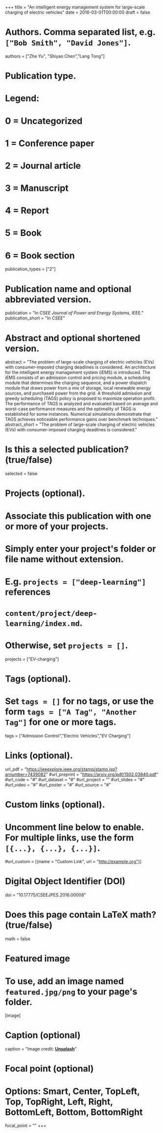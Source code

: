 +++
title = "An intelligent energy management system for large-scale charging of electric vehicles"
date = 2016-03-01T00:00:00
draft = false

# Authors. Comma separated list, e.g. `["Bob Smith", "David Jones"]`.
authors = ["Zhe Yu", "Shiyao Chen","Lang Tong"]

# Publication type.
# Legend:
# 0 = Uncategorized
# 1 = Conference paper
# 2 = Journal article
# 3 = Manuscript
# 4 = Report
# 5 = Book
# 6 = Book section
publication_types = ["2"]

# Publication name and optional abbreviated version.
publication = "In *CSEE Journal of Power and Energy Systems*, IEEE."
publication_short = "In *CSEE*"

# Abstract and optional shortened version.
abstract = "The problem of large-scale charging of electric vehicles (EVs) with consumer-imposed charging deadlines is considered. An architecture for the intelligent energy management system (iEMS) is introduced. The iEMS consists of an admission control and pricing module, a scheduling module that determines the charging sequence, and a power dispatch module that draws power from a mix of storage, local renewable energy sources, and purchased power from the grid. A threshold admission and greedy scheduling (TAGS) policy is proposed to maximize operation profit. The performance of TAGS is analyzed and evaluated based on average and worst-case performance measures and the optimality of TAGS is established for some instances. Numerical simulations demonstrate that TAGS achieves noticeable performance gains over benchmark techniques."
abstract_short = "The problem of large-scale charging of electric vehicles (EVs) with consumer-imposed charging deadlines is considered."

# Is this a selected publication? (true/false)
selected = false

# Projects (optional).
#   Associate this publication with one or more of your projects.
#   Simply enter your project's folder or file name without extension.
#   E.g. `projects = ["deep-learning"]` references 
#   `content/project/deep-learning/index.md`.
#   Otherwise, set `projects = []`.
projects = ["EV-charging"]

# Tags (optional).
#   Set `tags = []` for no tags, or use the form `tags = ["A Tag", "Another Tag"]` for one or more tags.
tags = ["Admission Control","Electric Vehicles","EV Charging"]
# Links (optional).
url_pdf = "https://ieeexplore.ieee.org/stamp/stamp.jsp?arnumber=7439082"
#url_preprint = "https://arxiv.org/pdf/1502.03840.pdf"
#url_code = "#"
#url_dataset = "#"
#url_project = ""
#url_slides = "#"
#url_video = "#"
#url_poster = "#"
#url_source = "#"

# Custom links (optional).
#   Uncomment line below to enable. For multiple links, use the form `[{...}, {...}, {...}]`.
#url_custom = [{name = "Custom Link", url = "http://example.org"}]

# Digital Object Identifier (DOI)
doi = "10.17775/CSEEJPES.2016.00008"

# Does this page contain LaTeX math? (true/false)
math = false

# Featured image
# To use, add an image named `featured.jpg/png` to your page's folder. 
[image]
  # Caption (optional)
  caption = "Image credit: [**Unsplash**](https://unsplash.com/photos/pLCdAaMFLTE)"

  # Focal point (optional)
  # Options: Smart, Center, TopLeft, Top, TopRight, Left, Right, BottomLeft, Bottom, BottomRight
  focal_point = ""
+++
